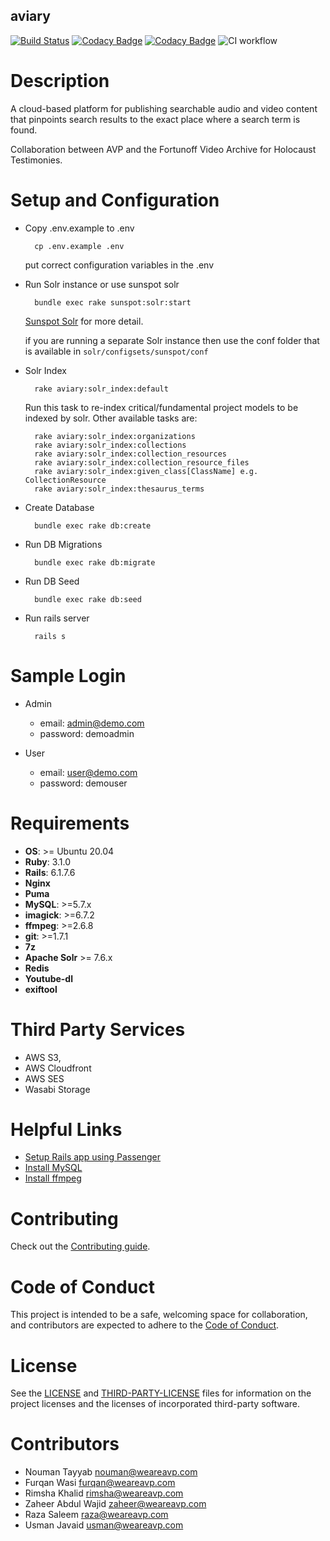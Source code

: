 aviary 
------------------------------------------------------------------------------
[![Build Status](https://travis-ci.com/WeAreAVP/aviary-public.svg?branch=master)](https://travis-ci.com/WeAreAVP/aviary-public)
[![Codacy Badge](https://app.codacy.com/project/badge/Grade/4c72e65fb35047cdae145e68f6290f45)](https://www.codacy.com/gh/WeAreAVP/aviary-public?utm_source=github.com&amp;utm_medium=referral&amp;utm_content=WeAreAVP/aviary-public&amp;utm_campaign=Badge_Grade)
[![Codacy Badge](https://api.codacy.com/project/badge/Coverage/04d2794961e745e595003ffe5aaa11f0)](https://www.codacy.com?utm_source=github.com&utm_medium=referral&utm_content=WeAreAVP/aviary&utm_campaign=Badge_Coverage)
![CI workflow](https://github.com/weAreAVP/aviary-public/actions/workflows/aviary-public-ci.yml/badge.svg)



Description
===
A cloud-based platform for publishing searchable audio and video content that pinpoints search results to the exact place where a search term is found.

Collaboration between AVP and the Fortunoff Video Archive for Holocaust Testimonies. 

Setup and Configuration
===
* Copy .env.example to .env
    
        cp .env.example .env
    
    put correct configuration variables in the .env

* Run Solr instance or use sunspot solr
   
        bundle exec rake sunspot:solr:start
    
    [Sunspot Solr](https://github.com/sunspot/sunspot) for more detail.
    
    if you are running a separate Solr instance then use the conf folder that is available in `solr/configsets/sunspot/conf`

* Solr Index

        rake aviary:solr_index:default
    Run this task to re-index critical/fundamental project models to be indexed by solr. Other available tasks are:

        rake aviary:solr_index:organizations
        rake aviary:solr_index:collections
        rake aviary:solr_index:collection_resources
        rake aviary:solr_index:collection_resource_files
        rake aviary:solr_index:given_class[ClassName] e.g. CollectionResource
        rake aviary:solr_index:thesaurus_terms

* Create Database
     
        bundle exec rake db:create 
    
* Run DB Migrations
    
        bundle exec rake db:migrate
    
* Run DB Seed
    
        bundle exec rake db:seed
        
* Run rails server
    
        rails s

Sample Login
===

* Admin

    * email: admin@demo.com
    * password: demoadmin
    
* User     

    * email: user@demo.com
    * password: demouser   

Requirements
===

*  **OS**: >= Ubuntu 20.04
*  **Ruby**: 3.1.0
*  **Rails**: 6.1.7.6
*  **Nginx**
*  **Puma**
*  **MySQL**: >=5.7.x
*  **imagick**: >=6.7.2
*  **ffmpeg**: >=2.6.8
*  **git**: >=1.7.1
*  **7z**
*  **Apache Solr** >= 7.6.x
*  **Redis**
*  **Youtube-dl**
*  **exiftool**


Third Party Services
===
*  AWS S3,
*  AWS Cloudfront
*  AWS SES
*  Wasabi Storage

Helpful Links
===
* [Setup Rails app using Passenger](https://www.digitalocean.com/community/tutorials/how-to-deploy-rails-apps-using-passenger-with-nginx-on-centos-6-5)
* [Install MySQL](https://opensourcedbms.com/dbms/installing-mysql-5-7-on-centosredhatfedora/)
* [Install ffmpeg](https://www.vultr.com/docs/how-to-install-ffmpeg-on-centos)

Contributing
===
Check out the [Contributing guide](CONTRIBUTING.md).

Code of Conduct
===
This project is intended to be a safe, welcoming space for collaboration, and contributors are expected to adhere to the  [Code of Conduct](CODE-OF-CONDUCT.md).

License
===
See the [LICENSE](LICENSE.md) and [THIRD-PARTY-LICENSE](THIRD-PARTY-LICENSE.md) files for information on the project licenses and the licenses of incorporated third-party software.


Contributors
=== 

 * Nouman Tayyab nouman@weareavp.com
 * Furqan Wasi furqan@weareavp.com
 * Rimsha Khalid rimsha@weareavp.com
 * Zaheer Abdul Wajid zaheer@weareavp.com
 * Raza Saleem raza@weareavp.com
 * Usman Javaid usman@weareavp.com

  







